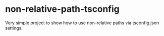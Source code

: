 # non-relative-path-tsconfig
Very simple project to show how to use non-relative paths via tsconfig.json settings.
